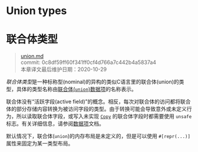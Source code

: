 # Union types
# 联合体类型

>[union.md](https://github.com/rust-lang/reference/blob/master/src/types/union.md)\
>commit: 0c8df59ff60f341ff0cf4d766a7c442b4a5837a4 \
>本章译文最后维护日期：2020-10-29

*联合体类型*是一种标称型(nominal)的异构的类似C语言里的联合体(union)的类型，具体的类型名称由[联合体(`union`)数据项][item]的名称表示。

联合体没有“活跃字段(active field)”的概念。相反，每次对联合体的访问都将联合体的部分存储内容转换为被访问字段的类型。由于转换可能会导致意外或未定义行为，所以读取联合体字段，或写入未实现 [`Copy`] 的联合体字段时都需要使用 `unsafe` 标志。有关详细信息，请参阅[数据项][item]文档。

默认情况下，联合体(`union`)的内存布局是未定义的，但是可以使用 `#[repr(...)]`属性来固定为某一类型布局。

[`Copy`]: ../special-types-and-traits.md#copy
[item]: ../items/unions.md

<!-- 2020-11-12-->
<!-- checked -->
